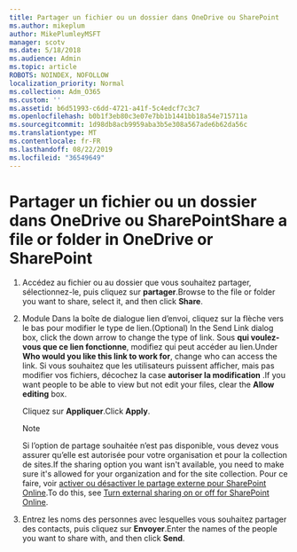 ```yaml
---
title: Partager un fichier ou un dossier dans OneDrive ou SharePoint
ms.author: mikeplum
author: MikePlumleyMSFT
manager: scotv
ms.date: 5/18/2018
ms.audience: Admin
ms.topic: article
ROBOTS: NOINDEX, NOFOLLOW
localization_priority: Normal
ms.collection: Adm_O365
ms.custom: ''
ms.assetid: b6d51993-c6dd-4721-a41f-5c4edcf7c3c7
ms.openlocfilehash: b0b1f3eb80c3e07e7bb1b1441bb18a54e715711a
ms.sourcegitcommit: 1d98db8acb9959aba3b5e308a567ade6b62da56c
ms.translationtype: MT
ms.contentlocale: fr-FR
ms.lasthandoff: 08/22/2019
ms.locfileid: "36549649"
---
```

# <a name="share-a-file-or-folder-in-onedrive-or-sharepoint"></a><span data-ttu-id="1f99a-102">Partager un fichier ou un dossier dans OneDrive ou SharePoint</span><span class="sxs-lookup"><span data-stu-id="1f99a-102">Share a file or folder in OneDrive or SharePoint</span></span>

1. <span data-ttu-id="1f99a-103">Accédez au fichier ou au dossier que vous souhaitez partager, sélectionnez-le, puis cliquez sur **partager**.</span><span class="sxs-lookup"><span data-stu-id="1f99a-103">Browse to the file or folder you want to share, select it, and then click **Share**.</span></span>
    
2. <span data-ttu-id="1f99a-104">Module Dans la boîte de dialogue lien d’envoi, cliquez sur la flèche vers le bas pour modifier le type de lien.</span><span class="sxs-lookup"><span data-stu-id="1f99a-104">(Optional) In the Send Link dialog box, click the down arrow to change the type of link.</span></span> <span data-ttu-id="1f99a-105">Sous **qui voulez-vous que ce lien fonctionne**, modifiez qui peut accéder au lien.</span><span class="sxs-lookup"><span data-stu-id="1f99a-105">Under **Who would you like this link to work for**, change who can access the link.</span></span> <span data-ttu-id="1f99a-106">Si vous souhaitez que les utilisateurs puissent afficher, mais pas modifier vos fichiers, décochez la case **autoriser la modification** .</span><span class="sxs-lookup"><span data-stu-id="1f99a-106">If you want people to be able to view but not edit your files, clear the **Allow editing** box.</span></span> 
    
    <span data-ttu-id="1f99a-107">Cliquez sur **Appliquer**.</span><span class="sxs-lookup"><span data-stu-id="1f99a-107">Click **Apply**.</span></span>
    
    > [!NOTE]
    > <span data-ttu-id="1f99a-108">Si l’option de partage souhaitée n’est pas disponible, vous devez vous assurer qu’elle est autorisée pour votre organisation et pour la collection de sites.</span><span class="sxs-lookup"><span data-stu-id="1f99a-108">If the sharing option you want isn't available, you need to make sure it's allowed for your organization and for the site collection.</span></span> <span data-ttu-id="1f99a-109">Pour ce faire, voir [activer ou désactiver le partage externe pour SharePoint Online](https://go.microsoft.com/fwlink/?linkid=866426).</span><span class="sxs-lookup"><span data-stu-id="1f99a-109">To do this, see [Turn external sharing on or off for SharePoint Online](https://go.microsoft.com/fwlink/?linkid=866426).</span></span> 
  
3. <span data-ttu-id="1f99a-110">Entrez les noms des personnes avec lesquelles vous souhaitez partager des contacts, puis cliquez sur **Envoyer**.</span><span class="sxs-lookup"><span data-stu-id="1f99a-110">Enter the names of the people you want to share with, and then click **Send**.</span></span>
    

